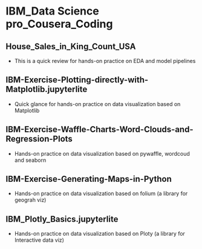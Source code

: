 # IBM_Data Science pro_Cousera_Coding
## House_Sales_in_King_Count_USA
- This is a quick review for hands-on practice on EDA and model pipelines
## IBM-Exercise-Plotting-directly-with-Matplotlib.jupyterlite
- Quick glance for hands-on practice on data visualization based on Matplotlib
## IBM-Exercise-Waffle-Charts-Word-Clouds-and-Regression-Plots
- Hands-on practice on data visualization based on pywaffle, wordcoud and seaborn
## IBM-Exercise-Generating-Maps-in-Python
- Hands-on practice on data visualization based on folium (a library for geograh viz)
## IBM_Plotly_Basics.jupyterlite
- Hands-on practice on data visualization based on Ploty (a library for Interactive data viz)

